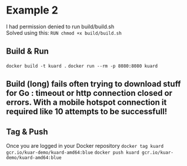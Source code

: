 # Example 2

I had permission denied to run build/build.sh  
Solved using this: ``RUN chmod +x build/build.sh``

## Build & Run
``docker build -t kuard .``
``docker run --rm -p 8080:8080 kuard``

Build (long) fails often trying to download stuff for Go : timeout or http connection closed or errors. With a mobile hotspot connection it required like 10 attempts to be successfull!
- 

## Tag & Push

Once you are logged in your Docker repository
``docker tag kuard gcr.io/kuar-demo/kuard-amd64:blue``
``docker push kuard gcr.io/kuar-demo/kuard-amd64:blue``